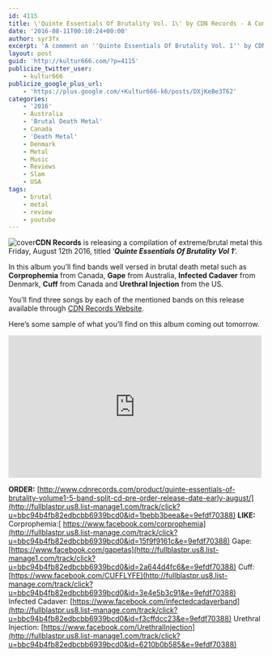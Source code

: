 ```yaml
---
id: 4115
title: \'Quinte Essentials Of Brutality Vol. 1\' by CDN Records - A Comment
date: '2016-08-11T00:10:24+00:00'
author: syr3fx
excerpt: 'A comment on ''Quinte Essentials Of Brutality Vol. 1'' by CDN Records (2016).'
layout: post
guid: 'http://kultur666.com/?p=4115'
publicize_twitter_user:
    - kultur666
publicize_google_plus_url:
    - 'https://plus.google.com/+Kultur666-k6/posts/DXjKeBe3T62'
categories:
    - '2016'
    - Australia
    - 'Brutal Death Metal'
    - Canada
    - 'Death Metal'
    - Denmark
    - Metal
    - Music
    - Reviews
    - Slam
    - USA
tags:
    - brutal
    - metal
    - review
    - youtube
---
```


![cover](http://localhost:8080/wp-content/uploads/2016/08/cover3.jpg)**CDN Records** is releasing a compilation of extreme/brutal metal this Friday, August 12th 2016, titled ‘***Quinte Essentials Of Brutality Vol 1***‘.

In this album you’ll find bands well versed in brutal death metal such as **Corprophemia** from Canada, **Gape** from Australia, **Infected Cadaver** from Denmark, **Cuff** from Canada and **Urethral Injection** from the US.

You’ll find three songs by each of the mentioned bands on this release available through [CDN Records Website](http://fullblastpr.us8.list-manage1.com/track/click?u=bbc94b4fb82edbcbb6939bcd0&id=1bebb3beea&e=9efdf70388).

Here’s some sample of what you’ll find on this album coming out tomorrow.

<iframe allow="accelerometer; autoplay; clipboard-write; encrypted-media; gyroscope; picture-in-picture; web-share" allowfullscreen="" frameborder="0" height="281" loading="lazy" src="https://www.youtube.com/embed/3nt_ScXIH8s?feature=oembed" title="Internal Mass Singularity - Corprophemia" width="500"></iframe>

**ORDER:** [http://www.cdnrecords.com/product/quinte-essentials-of-brutality-volume1-5-band-split-cd-pre-order-release-date-early-august/](http://fullblastpr.us8.list-manage1.com/track/click?u=bbc94b4fb82edbcbb6939bcd0&id=1bebb3beea&e=9efdf70388)
**LIKE:**
Corprophemia:[ https://www.facebook.com/corprophemia](http://fullblastpr.us8.list-manage.com/track/click?u=bbc94b4fb82edbcbb6939bcd0&id=15f9f9161c&e=9efdf70388)
Gape: [https://www.facebook.com/gapetas](http://fullblastpr.us8.list-manage1.com/track/click?u=bbc94b4fb82edbcbb6939bcd0&id=2a644d4fc6&e=9efdf70388)
Cuff: [https://www.facebook.com/CUFFLYFE](http://fullblastpr.us8.list-manage.com/track/click?u=bbc94b4fb82edbcbb6939bcd0&id=3e4e5b3c91&e=9efdf70388)
Infected Cadaver: [https://www.facebook.com/infectedcadaverband](http://fullblastpr.us8.list-manage.com/track/click?u=bbc94b4fb82edbcbb6939bcd0&id=f3cffdcc23&e=9efdf70388)
Urethral Injection: [https://www.facebook.com/UrethralInjection](http://fullblastpr.us8.list-manage1.com/track/click?u=bbc94b4fb82edbcbb6939bcd0&id=6210b0b585&e=9efdf70388)